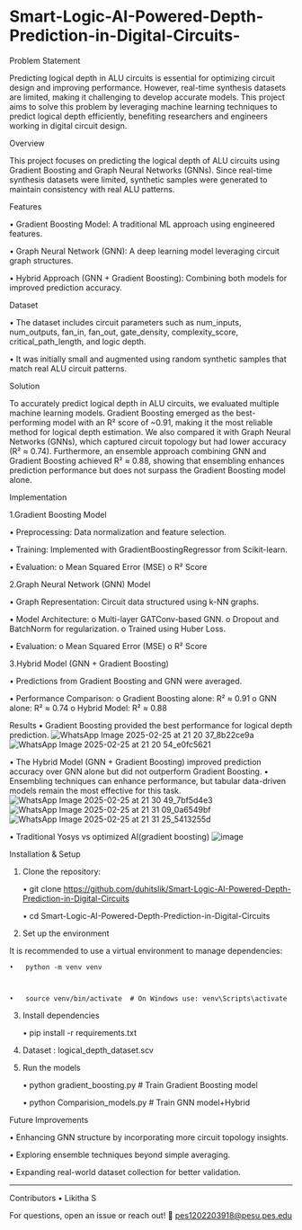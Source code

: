 # Smart-Logic-AI-Powered-Depth-Prediction-in-Digital-Circuits-


Problem Statement 


Predicting logical depth in ALU circuits is essential for optimizing circuit design and improving performance. However, real-time synthesis datasets are limited, making it challenging to develop accurate models. This project aims to solve this problem by leveraging machine learning techniques to predict logical depth efficiently, benefiting researchers and engineers working in digital circuit design.

Overview


This project focuses on predicting the logical depth of ALU circuits using Gradient Boosting and Graph Neural Networks (GNNs). Since real-time synthesis datasets were limited, synthetic samples were generated to maintain consistency with real ALU patterns.

Features


•	Gradient Boosting Model: A traditional ML approach using engineered features.

•	Graph Neural Network (GNN): A deep learning model leveraging circuit graph structures.

•	Hybrid Approach (GNN + Gradient Boosting): Combining both models for improved prediction accuracy.


Dataset


•	The dataset includes circuit parameters such as num_inputs, num_outputs, fan_in, fan_out, gate_density, complexity_score, critical_path_length, and logic depth.


•	It was initially small and augmented using random synthetic samples that match real ALU circuit patterns.

Solution


To accurately predict logical depth in ALU circuits, we evaluated multiple machine learning models. Gradient Boosting emerged as the best-performing model with an R² score of ~0.91, making it the most reliable method for logical depth estimation. We also compared it with Graph Neural Networks (GNNs), which captured circuit topology but had lower accuracy (R² ≈ 0.74). Furthermore, an ensemble approach combining GNN and Gradient Boosting achieved R² ≈ 0.88, showing that ensembling enhances prediction performance but does not surpass the Gradient Boosting model alone.

Implementation


1️.Gradient Boosting Model

•	Preprocessing: Data normalization and feature selection.

•	Training: Implemented with GradientBoostingRegressor from Scikit-learn.

•	Evaluation: 
  o	Mean Squared Error (MSE)
  o	R² Score

  
2️.Graph Neural Network (GNN) Model

•	Graph Representation: Circuit data structured using k-NN graphs.

•	Model Architecture: 
  o	Multi-layer GATConv-based GNN.
  o	Dropout and BatchNorm for regularization.
  o	Trained using Huber Loss.

•	Evaluation: 
  o	Mean Squared Error (MSE)
  o	R² Score

  
3️.Hybrid Model (GNN + Gradient Boosting)


•	Predictions from Gradient Boosting and GNN were averaged.


•	Performance Comparison: 
  o	Gradient Boosting alone: R² ≈ 0.91
  o	GNN alone: R² ≈ 0.74
  o	Hybrid Model: R² ≈ 0.88
  
Results
•	Gradient Boosting provided the best performance for logical depth prediction.
![WhatsApp Image 2025-02-25 at 21 20 37_8b22ce9a](https://github.com/user-attachments/assets/1ee19255-04b5-4a09-92da-4f91767ed33d)
![WhatsApp Image 2025-02-25 at 21 20 54_e0fc5621](https://github.com/user-attachments/assets/9146d3e9-b154-46e3-b2e3-3245a60d5a4f)

•	The Hybrid Model (GNN + Gradient Boosting) improved prediction accuracy over GNN alone but did not outperform Gradient Boosting.
•	Ensembling techniques can enhance performance, but tabular data-driven models remain the most effective for this task.
![WhatsApp Image 2025-02-25 at 21 30 49_7bf5d4e3](https://github.com/user-attachments/assets/18f5623e-86c7-4fac-bead-ede49b929214)
![WhatsApp Image 2025-02-25 at 21 31 09_0a6549bf](https://github.com/user-attachments/assets/8e8907c2-ebac-4813-9238-1c697eae6877)
![WhatsApp Image 2025-02-25 at 21 31 25_5413255d](https://github.com/user-attachments/assets/b15ed142-ef4a-402b-956a-8613b6e14cbd)

• Traditional Yosys vs optimized AI(gradient boosting)
![image](https://github.com/user-attachments/assets/1eda93ff-fb9a-4037-aa4c-d894ee4720e5)

Installation & Setup
1. Clone the repository:
 
    •	git clone https://github.com/duhitslik/Smart-Logic-AI-Powered-Depth-Prediction-in-Digital-Circuits


    •	cd Smart-Logic-AI-Powered-Depth-Prediction-in-Digital-Circuits


2. Set up the environment

It is recommended to use a virtual environment to manage dependencies:


    •	python -m venv venv



    •	source venv/bin/activate  # On Windows use: venv\Scripts\activate


3. Install dependencies

     •	pip install -r requirements.txt


5. Dataset : logical_depth_dataset.scv

   
6. Run the models
   
    •	python gradient_boosting.py  # Train Gradient Boosting model


  
    •	python Comparision_models.py  # Train GNN model+Hybrid

Future Improvements

•	Enhancing GNN structure by incorporating more circuit topology insights.

•	Exploring ensemble techniques beyond simple averaging.

•	Expanding real-world dataset collection for better validation.

________________________________________
Contributors
  •	Likitha S


For questions, open an issue or reach out! 📩
  pes1202203918@pesu.pes.edu

